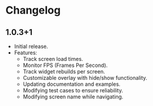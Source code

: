 # Changelog

## 1.0.3+1

- Initial release.
- Features:
    - Track screen load times.
    - Monitor FPS (Frames Per Second).
    - Track widget rebuilds per screen.
    - Customizable overlay with hide/show functionality.
    - Updating documentation and examples.
    - Modifying test cases to ensure reliability.
    - Modifying screen name while navigating.